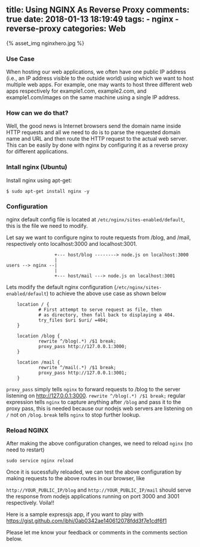 title: Using NGINX As Reverse Proxy
comments: true
date: 2018-01-13 18:19:49
tags:
    - nginx
    - reverse-proxy
categories: Web
---
{% asset_img nginxhero.jpg %}
### Use Case
When hosting our web applications, we often have one public IP address (i.e., an IP address visible to the outside world) using which we want to host multiple web apps. For example, one may wants to host three different web apps respectively for example1.com, example2.com, and example1.com/images on the same machine using a single IP address.

### How can we do that? 
Well, the good news is Internet browsers send the domain name inside HTTP requests and all we need to do is to parse the requested domain name and URL and then route the HTTP request to the actual web server. This can be easily by done with nginx by configuring it as a reverse proxy for different applications.

### Intall nginx (Ubuntu)
Install nginx using apt-get:
```
$ sudo apt-get install nginx -y
```

### Configuration
nginx default config file is located at `/etc/nginx/sites-enabled/default`, this is the file we need to modify.

Let say we want to configure nginx to route requests from /blog, and /mail, respectively onto localhost:3000 and localhost:3001.

```
                  +--- host/blog --------> node.js on localhost:3000
                  |
users --> nginx --|
                  |
                  +--- host/mail ---> node.js on localhost:3001
```

Lets modify the default nginx configuration (`/etc/nginx/sites-enabled/default`) to achieve the above use case as shown below

```
    location / {
            # First attempt to serve request as file, then
            # as directory, then fall back to displaying a 404.
            try_files $uri $uri/ =404;
    }

    location /blog {
            rewrite ^/blog(.*) /$1 break;
            proxy_pass http://127.0.0.1:3000;
    }

    location /mail {
            rewrite ^/mail(.*) /$1 break;
            proxy_pass http://127.0.0.1:3001;
    }
```
`proxy_pass` simply tells `nginx` to forward requests to /blog to the server listening on http://127.0.0.1:3000.
`rewrite ^/blog(.*) /$1 break;` regular expression tells `nginx` to capture anything after `/blog` and pass it to the proxy pass, this is needed because our nodejs web servers are listening on `/` not on `/blog`. `break` tells `nginx` to stop further lookup.

### Reload NGINX
After making the above configuration changes, we need to reload `nginx` (no need to restart)
```
sudo service nginx reload
```
Once it is sucessfully reloaded, we can test the above configuration by making requests to the above routes in our browser, like

`http://YOUR_PUBLIC_IP/blog` and `http://YOUR_PUBLIC_IP/mail` should serve the response from nodejs applications running on port 3000 and 3001 respectively. Voila!!

Here is a sample expressjs app, if you want to play with https://gist.github.com/ibhi/0ab0342ae140612078fdd3f7e1cdf6f1

Please let me know your feedback or comments in the comments section below.

